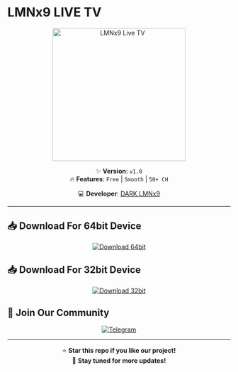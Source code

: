 # LMNx9 LIVE TV

<p align="center">
  <img src="https://github.com/LMNx9-JOHNY/Live-TV/raw/refs/heads/main/app_review.gif" alt="LMNx9 Live TV" width="300">
</p>

<div align="center">

✨ **Version**: `v1.0`  
🔥 **Features**: `Free` | `Smooth` | `50+ CH` 

💻 **Developer**: [DARK LMNx9](https://t.me/x_LMNx9)

</div>

---

## 📥 Download For 64bit Device
<p align="center">
  <a href="https://github.com/LMNx9-JOHNY/Live-TV/raw/refs/heads/main/app_release_arm64-v8a.apk">
    <img src="https://img.shields.io/badge/Download-Free_APK-brightgreen?style=for-the-badge&logo=android" alt="Download 64bit">
  </a>
</p>

## 📥 Download For 32bit Device
<p align="center">
  <a href="https://github.com/LMNx9-JOHNY/Live-TV/raw/refs/heads/main/app_release_armeabi-v7a.apk">
    <img src="https://img.shields.io/badge/Download-Free_APK-brightgreen?style=for-the-badge&logo=android" alt="Download 32bit">
  </a>
</p>

## 💬 Join Our Community
<p align="center">
  <a href="https://t.me/TM_LMNx9">
    <img src="https://img.shields.io/badge/Join-Telegram_Group-blue?style=for-the-badge&logo=telegram" alt="Telegram">
  </a>
</p>

---

<div align="center">
  
⭐ **Star this repo if you like our project!**  
🔔 **Stay tuned for more updates!**

</div>

